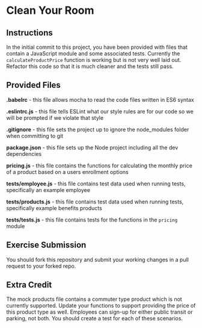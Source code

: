 # Clean Your Room

## Instructions

In the initial commit to this project, you have been provided with files that contain a JavaScript module and some associated tests. Currently the `calculateProductPrice` function is working but is not very well laid out. Refactor this code so that it is much cleaner and the tests still pass.

## Provided Files

**.babelrc** - this file allows mocha to read the code files written in ES6 syntax

**.eslintrc.js** - this file tells ESLint what our style rules are for our code so we will be prompted if we violate that style

**.gitignore** - this file sets the project up to ignore the node_modules folder when committing to git

**package.json** - this file sets up the Node project including all the dev dependencies

**pricing.js** - this file contains the functions for calculating the monthly price of a product based on a users enrollment options

**tests/employee.js** - this file contains test data used when running tests, specifically an example employee

**tests/products.js** - this file contains test data used when running tests, specifically example benefits products

**tests/tests.js** - this file contains tests for the functions in the `pricing` module

## Exercise Submission

You should fork this repository and submit your working changes in a pull request to your forked repo.

## Extra Credit
The mock products file contains a commuter type product which is not currently supported. Update your functions to support providing the price of this product type as well. Employees can sign-up for either public transit or parking, not both. You should create a test for each of these scenarios.
